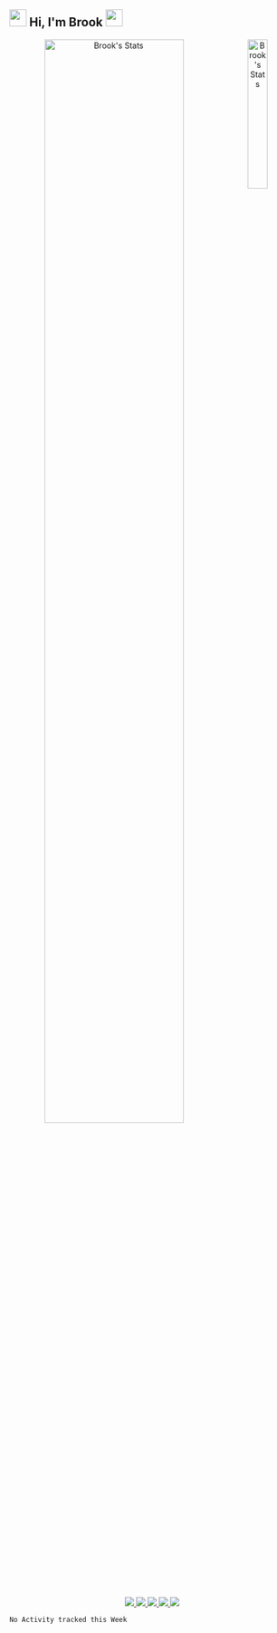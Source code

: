 ## <img src="https://emojis.slackmojis.com/emojis/images/1531849430/4246/blob-sunglasses.gif?1531849430" width="30"/> Hi, I'm Brook <img src="https://media.giphy.com/media/WUlplcMpOCEmTGBtBW/giphy.gif" width="30"> 

<p align="center"7
  <a href="https://github.com/yuefengkai" class="rich-diff-level-one">
     <img src="https://github-readme-stats.vercel.app/api?username=yuefengkai&show_icons=true&count_private=true&title_color=333&text_color=777" alt="Brook's Stats" width="70%" >
    <img src="https://api.multiavatar.com/c41e8f1eef0a7a18fa.png" alt="Brook's Stats" align="right" width="26%" >

  </a>
  <!--  <br><br>
  <strong>Check out my work below!</strong>-->
  <br><br>
  <a href="https://github.com/yuefengkai">
    <img src="https://badges.pufler.dev/visits/yuefengkai/yuefengkai?style=flat-square&color=black&logo=github">
  </a>
  <a href="https://github.com/yuefengkai">
    <img src="https://badges.pufler.dev/years/yuefengkai?style=flat-square&color=black&logo=github">
  </a>
  <a href="https://github.com/yuefengkai?tab=repositories">
    <img src="https://badges.pufler.dev/repos/yuefengkai?style=flat-square&color=black&logo=github">
  </a>
  <a href="https://gist.github.com/yuefengkai">
    <img src="https://badges.pufler.dev/gists/yuefengkai?style=flat-square&color=black&logo=github">
  </a>
  <a href="https://github.com/yuefengkai">
    <img src="https://badges.pufler.dev/commits/monthly/yuefengkai?style=flat-square&color=black&logo=github">
  </a>
</p>

<!--START_SECTION:waka-->
```text
No Activity tracked this Week
```
<!--END_SECTION:waka-->

